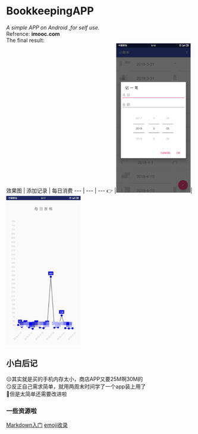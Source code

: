 # BookkeepingAPP
*A simple APP on Android ,for self use.*
<br>Refrence: **imooc.com**
<br>The final result:
<br>
效果图 | 添加记录 | 每日消费 
--- | --- | --- 
👉 |<img width="200" src="https://github.com/Guan912/BookkeepingAPP/raw/master/app/src/main/res/jpg/add.jpg"/>|<img width="200" src="https://github.com/Guan912/BookkeepingAPP/raw/master/app/src/main/res/jpg/daily.jpg"/>

## 小白后记
😑其实就是买的手机内存太小，商店APP又要25M啊30M的<br>
😏反正自己需求简单，就用两周末时间学了一个app装上用了<br>
💪但是太简单还需要改进啦
### 一些资源啦
[Markdown入门](https://github.com/adam-p/markdown-here/wiki/Markdown-Cheatsheet)
[emoji收录](http://getemoji.com)
